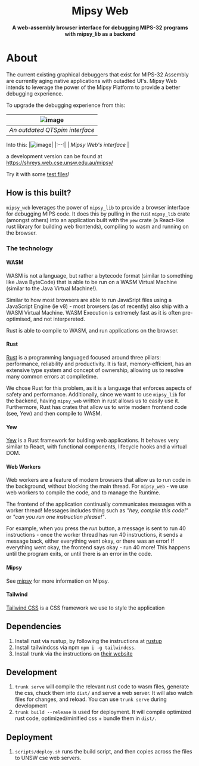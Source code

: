 <div align="center">

  <h1>Mipsy Web</h1>

  <p>
    <strong>A web-assembly browser interface for debugging MIPS-32 programs with mipsy_lib as a backend </strong>
  </p>

</div>

# About

The current existing graphical debuggers that exist for MIPS-32 Assembly are currently aging native applications with outadted UI's. 
Mipsy Web intends to leverage the power of the Mipsy Platform to provide a better debugging experience. 

To upgrade the debugging experience from this:

| ![image](https://user-images.githubusercontent.com/27941681/150674852-2cf9a463-a59b-47e0-a3c8-570a66cfed19.png)| 
|:--:| 
| *An outdated QTSpim interface* |

Into this: 
|![image](https://user-images.githubusercontent.com/27941681/150674986-e61d3acf-fed4-4de5-8659-d46713fe0cd1.png)| 
|:--:| 
| *Mipsy Web's interface* |

a development version can be found at https://shreys.web.cse.unsw.edu.au/mipsy/

Try it with some [test files](https://github.com/insou22/mipsy/tree/main/test_files)!

## How is this built?

`mipsy_web` leverages the power of `mipsy_lib` to provide a browser interface for debugging MIPS code. 
It does this by pulling in the rust `mipsy_lib` crate (amongst others) into an application built with the `yew` crate (a React-like rust library for building web frontends), compiling to wasm and running on the browser. 

### The technology

#### WASM
WASM is not a language, but rather a bytecode format (similar to something like Java ByteCode) that is able to be run on a WASM Virtual Machine (similar to the Java Virtual Machine!).

Similar to how most browsers are able to run JavaSript files using a JavaScript Engine (ie v8) - most browsers (as of recently) also ship with a WASM Virtual Machine. WASM Execution is extremely fast as it is often pre-optimised, and not interpereted.

Rust is able to compile to WASM, and run applications on the browser.

#### Rust

[Rust](https://rust-lang.org) is a programming languaged focused around three pillars: performance, reliability and productivity. It is fast, memory-efficient, has an extensive type system and concept of ownership, allowing us to resolve many common errors at compiletime. 

We chose Rust for this problem, as it is a language that enforces aspects of safety and performance. Additionally, since we want to use `mipsy_lib` for the backend, having `mipsy_web` written in rust allows us to easily use it. Furthermore, Rust has crates that allow us to write modern frontend code (see, Yew) and then compile to WASM.

#### Yew
[Yew](https://yew.rs/) is a Rust framework for bulding web applications.
It behaves very similar to React, with functional components, lifecycle hooks and a virtual DOM.

#### Web Workers
Web workers are a feature of modern browsers that allow us to run code in the background, without blocking the main thread. For `mipsy_web` - we use web workers to compile the code, and to manage the Runtime. 

The frontend of the application continually communicates messages with a worker thread! Messages includes thing such as _"hey, compile this code!"_ or _"can you run one instruction please!"_. 

For example, when you press the *run* button, a message is sent to run 40 instructions - once the worker thread has run 40 instructions, it sends a message back, either everything went okay, or there was an error! If everything went okay, the frontend says okay - run 40 more! This happens until the program exits, or until there is an error in the code. 

#### Mipsy
See [mipsy](https://github.com/insou22/mipsy/blob/main/README.md) for more information on Mipsy. 

#### Tailwind
[Tailwind CSS](https://tailwindcss.com/) is a CSS framework we use to style the application

## Dependencies
1) Install rust via rustup, by following the instructions at [rustup](https://www.rust-lang.org/tools/install)
2) Install tailwindcss via npm `npm i -g tailwindcss`.
3) Install trunk via the instructions on [their website](https://trunkrs.dev/)

## Development
1) `trunk serve` will compile the relevant rust code to wasm files, generate the css, chuck them into `dist/` and serve a web server.
It will also watch files for changes, and reload. You can use `trunk serve` during development
2) `trunk build --release` is used for deployment. It will compile optimized rust code, optimized/minified css + bundle them in `dist/`.

## Deployment
1) `scripts/deploy.sh` runs the build script, and then copies across the files to UNSW cse web servers.
